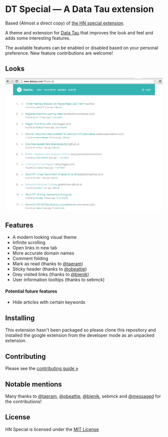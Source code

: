 # DT Special — A Data Tau extension

Based (Almost a direct copy) of [the HN special extension](http://gabrielecirulli.github.io/hn-special/).

A theme and extension for [Data Tau](http://datatau.com) that improves the look and feel and adds some interesting features.

The available features can be enabled or disabled based on your personal preference. New feature contributions are welcome!

## Looks

![colours](promo/images/look.png)

## Features
 - A modern looking visual theme
 - Infinite scrolling
 - Open links in new tab
 - More accurate domain names
 - Comment folding
 - Mark as read (thanks to [@taeram](https://twitter.com/taeram/))
 - Sticky header (thanks to [@obeattie](https://twitter.com/obeattie))
 - Grey visited links (thanks to [@bjenik](https://twitter.com/bjenik))
 - User information tooltips (thanks to sebmck)

#### Potential future features
 - Hide articles with certain keywords

## Installing
This extension hasn't been packaged so please clone this repository and installed the google extension from the developer mode as an unpacked extension.

## Contributing

Please see the [contributing guide &raquo;](CONTRIBUTING.md)

## Notable mentions
Many thanks to [@taeram](https://twitter.com/taeram/), [@obeattie](https://twitter.com/obeattie), [@bjenik](https://twitter.com/bjenik), sebmck and [@messaged](https://twitter.com/messaged) for the contributions!


## License
HN Special is licensed under the [MIT License](LICENSE.txt)
